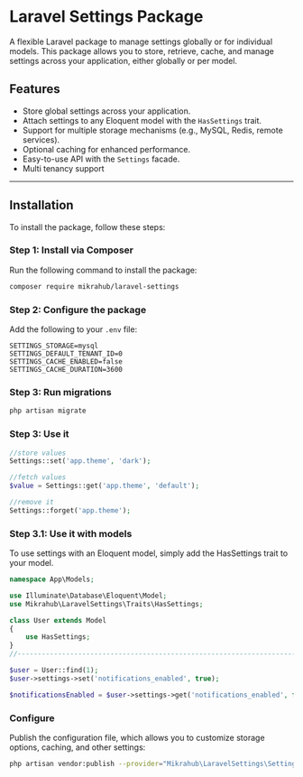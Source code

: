 # Laravel Settings Package

A flexible Laravel package to manage settings globally or for individual models. This package allows you to store, retrieve, cache, and manage settings across your application, either globally or per model.

## Features

- Store global settings across your application.
- Attach settings to any Eloquent model with the `HasSettings` trait.
- Support for multiple storage mechanisms (e.g., MySQL, Redis, remote services).
- Optional caching for enhanced performance.
- Easy-to-use API with the `Settings` facade.
- Multi tenancy support
---

## Installation

To install the package, follow these steps:

### Step 1: Install via Composer

Run the following command to install the package:

```bash
composer require mikrahub/laravel-settings
```

### Step 2: Configure the package
Add the following to your `.env` file:

```env
SETTINGS_STORAGE=mysql
SETTINGS_DEFAULT_TENANT_ID=0
SETTINGS_CACHE_ENABLED=false
SETTINGS_CACHE_DURATION=3600
```


### Step 3:  Run migrations

```bash
php artisan migrate
```

### Step 3:  Use it

```php
//store values
Settings::set('app.theme', 'dark');

//fetch values
$value = Settings::get('app.theme', 'default');

//remove it
Settings::forget('app.theme');
```

### Step 3.1: Use it with models
To use settings with an Eloquent model, simply add the HasSettings trait to your model.

```php
namespace App\Models;

use Illuminate\Database\Eloquent\Model;
use Mikrahub\LaravelSettings\Traits\HasSettings;

class User extends Model
{
    use HasSettings;
}
//--------------------------------------------------------------------------

$user = User::find(1);
$user->settings->set('notifications_enabled', true);

$notificationsEnabled = $user->settings->get('notifications_enabled', false);
```
### Configure
Publish the configuration file, which allows you to customize storage options, caching, and other settings:
```bash
php artisan vendor:publish --provider="Mikrahub\LaravelSettings\SettingsServiceProvider" --tag="config"
```
